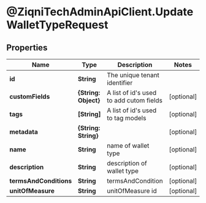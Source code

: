 # @ZiqniTechAdminApiClient.UpdateWalletTypeRequest

## Properties

Name | Type | Description | Notes
------------ | ------------- | ------------- | -------------
**id** | **String** | The unique tenant identifier | 
**customFields** | **{String: Object}** | A list of id&#39;s used to add cutom fields | [optional] 
**tags** | **[String]** | A list of id&#39;s used to tag models | [optional] 
**metadata** | **{String: String}** |  | [optional] 
**name** | **String** | name of wallet type | [optional] 
**description** | **String** | description of wallet type | [optional] 
**termsAndConditions** | **String** | termsAndCondition | [optional] 
**unitOfMeasure** | **String** | unitOfMeasure id | [optional] 


